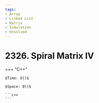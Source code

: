 ```yaml
---
tags:
- Array
- Linked List
- Matrix
- Simulation
- Unsolved
---
```



# 2326. Spiral Matrix IV

=== "C++"

    $Time: O()$

    $Space: O()$

    ```c++
    ```